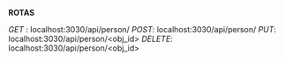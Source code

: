 **ROTAS**

*GET* : localhost:3030/api/person/<Qnt>
*POST*: localhost:3030/api/person/
*PUT*: localhost:3030/api/person/<obj_id>
*DELETE*: localhost:3030/api/person/<obj_id>